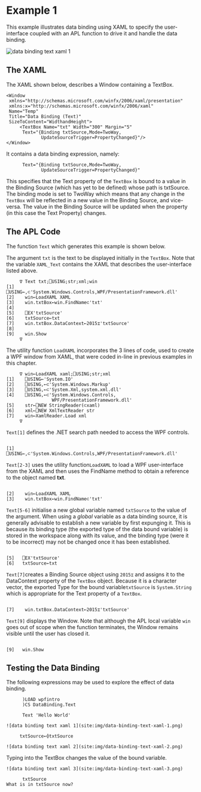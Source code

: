 # Example 1

This example illustrates data binding using XAML to specify the user-interface coupled with an APL function to drive it and handle the data binding.

![data binding text xaml 1](site:img/data-binding-text-xaml-1.png)

## The XAML

The XAML shown below, describes a Window containing a TextBox.
```apl
<Window
 xmlns="http://schemas.microsoft.com/winfx/2006/xaml/presentation"
 xmlns:x="http://schemas.microsoft.com/winfx/2006/xaml"
 Name="Temp"
 Title="Data Binding (Text)"
 SizeToContent="WidthandHeight">
     <TextBox Name="txt" Width="300" Margin="5"
      Text="{Binding txtSource,Mode=TwoWay,
             UpdateSourceTrigger=PropertyChanged}"/>
</Window>
```

It contains a data binding expression, namely:
```apl
      Text="{Binding txtSource,Mode=TwoWay,
             UpdateSourceTrigger=PropertyChanged}"
```

This specifies that the Text property of the `TextBox` is bound to a value in the Binding Source (which has yet to be defined) whose path is txtSource. The binding mode is set to TwoWay which means that any change in the `TextBox` will be reflected in a new value in the Binding Source, and vice-versa. The value in the Binding Source will be updated when the property (in this case the Text Property) changes.

## The APL Code

The function `Text` which generates this example is shown below.

The argument `txt` is the text to be displayed initially in the `TextBox`. Note that the variable `XAML_Text` contains the XAML that describes the user-interface listed above.

```apl
     ∇ Text txt;⎕USING;str;xml;win
[1]    ⎕USING←,⊂'System.Windows.Controls,WPF/PresentationFramework.dll'
[2]    win←LoadXAML XAML
[3]    win.txtBox←win.FindName⊂'txt'
[4]
[5]    ⎕EX'txtSource'
[6]    txtSource←txt
[7]    win.txtBox.DataContext←2015⌶'txtSource'
[8]
[9]    win.Show
     ∇

```

The utility function `LoadXAML` incorporates the 3 lines of code, used to create a WPF window from XAML, that were coded in-line in previous examples in this chapter.
```apl
     ∇ win←LoadXAML xaml;⎕USING;str;xml
[1]    ⎕USING←'System.IO'
[2]    ⎕USING,←⊂'System.Windows.Markup'
[3]    ⎕USING,←⊂'System.Xml,system.xml.dll'
[4]    ⎕USING,←⊂'System.Windows.Controls,
                 WPF/PresentationFramework.dll'
[5]    str←⎕NEW StringReader(⊂xaml)
[6]    xml←⎕NEW XmlTextReader str
[7]    win←XamlReader.Load xml
     ∇

```

`Text[1]` defines the .NET search path needed to access the WPF controls.
```apl

[1]    ⎕USING←,⊂'System.Windows.Controls,WPF/PresentationFramework.dll'
```

`Text[2-3]` uses the utility function`LoadXAML` to load a WPF user-interface from the XAML and then uses the FindName method to obtain a reference to the object named **txt**.
```apl

[2]    win←LoadXAML XAML
[3]    win.txtBox←win.FindName⊂'txt'
```

`Text[5-6]` initialise a new global variable named `txtSource` to the value of the argument. When using a *global* variable as a data binding source, it is generally advisable to establish a new variable by first expunging it. This is because its binding type (the exported type of the data bound variable) is stored in the workspace along with its value, and the binding type (were it to be incorrect) may not  be changed once it has been established.
```apl

[5]   ⎕EX'txtSource'
[6]   txtSource←txt
```

`Text[7]`creates a Binding Source object using `2015⌶` and assigns it to the DataContext property of the `TextBox` object. Because it is a character vector, the exported Type for the bound variable`txtSource` is `System.String` which is appropriate for the Text property of a `TextBox`.
```apl

[7]    win.txtBox.DataContext←2015⌶'txtSource'
```

`Text[9]` displays the Window. Note that although the APL local variable `win` goes out of scope when the function terminates, the Window remains visible until the user has closed it.
```apl

[9]   win.Show
```

## Testing the Data Binding

The following expressions may be used to explore the effect of data binding.
```apl
      )LOAD wpfintro
      )CS DataBinding.Text
```
```apl
      Text 'Hello World'
```
```apl
![data binding text xaml 1](site:img/data-binding-text-xaml-1.png)
```
```apl
     txtSource←⌽txtSource
```
```apl
![data binding text xaml 2](site:img/data-binding-text-xaml-2.png)
```

Typing into the TextBox changes the value of the bound variable.
```apl
![data binding text xaml 3](site:img/data-binding-text-xaml-3.png)
```
```apl
      txtSource
What is in txtSource now?

```

